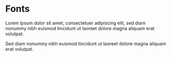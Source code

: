 # Fonts

Lorem ipsum dolor sit amet, consectetuer adipiscing elit, sed diam nonummy nibh euismod tincidunt ut laoreet dolore magna aliquam erat volutpat.

Sed diam nonummy nibh euismod tincidunt ut laoreet dolore magna aliquam erat volutpat.

<!-- STORY -->